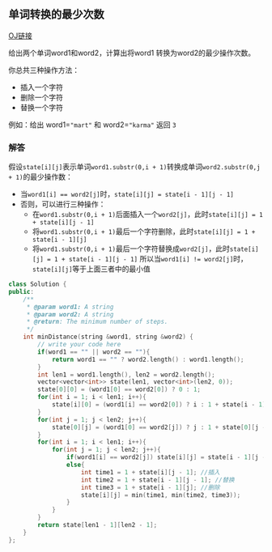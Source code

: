 ## 单词转换的最少次数

[OJ链接](https://www.lintcode.com/problem/edit-distance/description)

给出两个单词word1和word2，计算出将word1 转换为word2的最少操作次数。

你总共三种操作方法：

- 插入一个字符
- 删除一个字符
- 替换一个字符

例如：给出 word1=`"mart"` 和 word2=`"karma"` 返回 `3`

### 

### 解答

假设`state[i][j]`表示单词`word1.substr(0,i + 1)`转换成单词`word2.substr(0,j + 1)`的最少操作数：

- 当`word1[i] == word2[j]`时，`state[i][j] = state[i - 1][j - 1]`
- 否则，可以进行三种操作：
  - 在`word1.substr(0,i + 1)`后面插入一个`word2[j]`，此时`state[i][j] = 1 + state[i][j - 1]`
  - 将`word1.substr(0,i + 1)`最后一个字符删除，此时`state[i][j] = 1 + state[i - 1][j]`
  - 将`word1.substr(0,i + 1)`最后一个字符替换成`word2[j]`，此时`state[i][j] = 1 + state[i - 1][j - 1]` 所以当`word1[i] != word2[j]`时，`state[i][j]`等于上面三者中的最小值

```c++
class Solution {
public:
    /**
     * @param word1: A string
     * @param word2: A string
     * @return: The minimum number of steps.
     */
    int minDistance(string &word1, string &word2) {
        // write your code here
        if(word1 == "" || word2 == ""){
            return word1 == "" ? word2.length() : word1.length();
        }
        int len1 = word1.length(), len2 = word2.length();
        vector<vector<int>> state(len1, vector<int>(len2, 0));
        state[0][0] = (word1[0] == word2[0]) ? 0 : 1;
        for(int i = 1; i < len1; i++){
            state[i][0] = (word1[i] == word2[0]) ? i : 1 + state[i - 1][0]; //删除或替换
        }
        for(int j = 1; j < len2; j++){
            state[0][j] = (word1[0] == word2[j]) ? j : 1 + state[0][j - 1];
        }
        for(int i = 1; i < len1; i++){
            for(int j = 1; j < len2; j++){
                if(word1[i] == word2[j]) state[i][j] = state[i - 1][j - 1];
                else{
                    int time1 = 1 + state[i][j - 1]; //插入
                    int time2 = 1 + state[i - 1][j - 1]; //替换
                    int time3 = 1 + state[i - 1][j]; //删除
                    state[i][j] = min(time1, min(time2, time3));
                }
            }
        }
        return state[len1 - 1][len2 - 1];
    }
};
```

